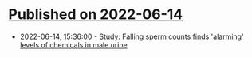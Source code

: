 # [Published on 2022-06-14](index.md)

* [2022-06-14, 15:36:00](https://news.ycombinator.com/item?id=31741030) - [Study: Falling sperm counts finds 'alarming' levels of chemicals in male urine](https://www.euronews.com/next/2022/06/10/research-into-falling-sperm-counts-finds-alarming-levels-of-chemicals-in-male-urine-sample)
